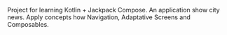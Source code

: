 Project for learning Kotlin + Jackpack Compose. An application show city news. Apply concepts how Navigation, Adaptative Screens and Composables.
